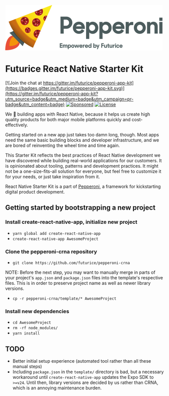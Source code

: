![Pepperoni - Empowered by Futurice](/template/assets/pepperoni-logo.png?v=1)

Futurice React Native Starter Kit
=================================

[![Join the chat at https://gitter.im/futurice/pepperoni-app-kit](https://badges.gitter.im/futurice/pepperoni-app-kit.svg)](https://gitter.im/futurice/pepperoni-app-kit?utm_source=badge&utm_medium=badge&utm_campaign=pr-badge&utm_content=badge)
[![Sponsored](https://img.shields.io/badge/chilicorn-sponsored-brightgreen.svg)](http://spiceprogram.org/oss-sponsorship/)
[![License](https://img.shields.io/github/license/mashape/apistatus.svg?maxAge=2592000)](https://github.com/futurice/pepperoni-app-kit/blob/master/LICENSE)

We :green_heart: building apps with React Native, because it helps us create high quality products for both major mobile platforms quickly and cost-effectively.

Getting started on a new app just takes too damn long, though. Most apps need the same basic building blocks and developer infrastructure, and we are bored of reinventing the wheel time and time again.

This Starter Kit reflects the best practices of React Native development we have discovered while building real-world applications for our customers. It is opinionated about tooling, patterns and development practices. It might not be a one-size-fits-all solution for everyone, but feel free to customize it for your needs, or just take inspiration from it.

React Native Starter Kit is a part of [Pepperoni](http://getpepperoni.com), a framework for kickstarting digital product development.

Getting started by bootstrapping a new project
----------------------------------------------

### Install create-react-native-app, initialize new project

- `yarn global add create-react-native-app`
- `create-react-native-app AwesomeProject`

### Clone the pepperoni-crna repository

- `git clone https://github.com/futurice/pepperoni-crna`

NOTE: Before the next step, you may want to manually merge in parts of your
project's `app.json` and `package.json` files into the template's respective
files. This is in order to preserve project name as well as newer library
versions.

- `cp -r pepperoni-crna/template/* AwesomeProject`

### Install new dependencies

- `cd AwesomeProject`
- `rm -rf node_modules/`
- `yarn install`

TODO
----

- Better initial setup experience (automated tool rather than all these manual
  steps)
- Including `package.json` in the `template/` directory is bad, but a necessary
  workaround until `create-react-native-app` updates the Expo SDK to `>=v24`.
  Until then, library versions are decided by us rather than CRNA, which is
  an annoying maintenance burden.
